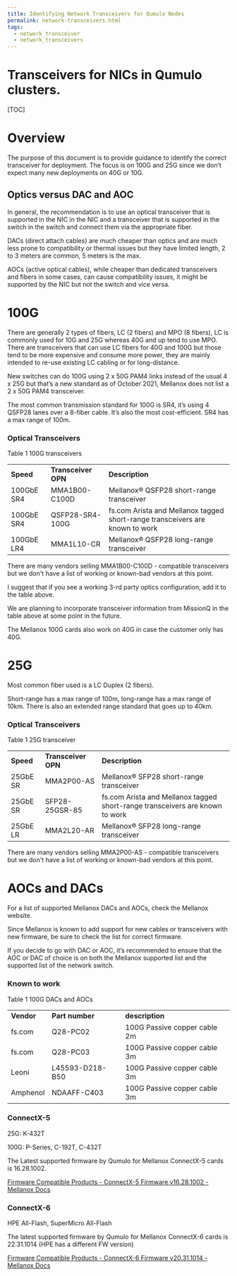 ```yaml
---
title: Identifying Network Transceivers for Qumulo Nodes
permalink: network-transceivers.html
tags:
  - network_transceiver
  - network_transceivers
---
```



# Transceivers for NICs in Qumulo clusters.


[TOC]



# Overview 

The purpose of this document is to provide guidance to identify the correct transceiver for deployment. The focus is on 100G and 25G since we don’t expect many new deployments on 40G or 10G.


## Optics versus DAC and AOC 

In general, the recommendation is to use an optical transceiver that is supported in the NIC in the NIC and a transceiver that is supported in the switch in the switch and connect them via the appropriate fiber. 

DACs (direct attach cables) are much cheaper than optics and are much less prone to compatibility or thermal issues but they have limited length, 2 to 3 meters are common, 5 meters is the max.

AOCs (active optical cables), while cheaper than dedicated transceivers and fibers in some cases, can cause compatibility issues, it might be supported by the NIC but not the switch and vice versa.


# 100G 

There are generally 2 types of fibers, LC (2 fibers) and MPO (8 fibers), LC is commonly used for 10G and 25G whereas 40G and up tend to use MPO. There are transceivers that can use LC fibers for 40G and 100G but those tend to be more expensive and consume more power, they are mainly intended to re-use existing LC cabling or for long-distance.

New switches can do 100G using 2 x 50G PAM4 links instead of the usual 4 x 25G but that’s a new standard as of October 2021, Mellanox does not list a 2 x 50G PAM4 transceiver.

The most common transmission standard for 100G is SR4, it’s using 4 QSFP28 lanes over a 8-fiber cable. It’s also the most cost-efficient. SR4 has a max range of 100m.


### Optical Transceivers 

Table 1 100G transceivers


<table>
  <tr>
   <td><strong>Speed</strong>
   </td>
   <td><strong>Transceiver OPN</strong>
   </td>
   <td><strong>Description</strong>
   </td>
  </tr>
  <tr>
   <td>100GbE SR4
   </td>
   <td>MMA1B00-C100D
   </td>
   <td>Mellanox® QSFP28 short-range transceiver
   </td>
  </tr>
  <tr>
   <td>100GbE SR4
   </td>
   <td>QSFP28-SR4-100G
   </td>
   <td>fs.com Arista and Mellanox tagged short-range transceivers are known to work 
   </td>
  </tr>
  <tr>
   <td>100GbE LR4
   </td>
   <td>MMA1L10-CR
   </td>
   <td>Mellanox® QSFP28 long-range transceiver
   </td>
  </tr>
</table>


There are many vendors selling MMA1B00-C100D - compatible transceivers but we don't have a list of working or known-bad vendors at this point. 

I suggest that if you see a working 3-rd party optics configuration, add it to the table above.

We are planning to incorporate transceiver information from MissionQ in the table above at some point in the future.

The Mellanox 100G cards also work on 40G in case the customer only has 40G.


# 25G 

Most common fiber used is a LC Duplex (2 fibers).

Short-range has a max range of 100m, long-range has a max range of 10km. There is also an extended range standard that goes up to 40km.


### Optical Transceivers 

Table 1 25G transceiver


<table>
  <tr>
   <td><strong>Speed</strong>
   </td>
   <td><strong>Transceiver OPN</strong>
   </td>
   <td><strong>Description</strong>
   </td>
  </tr>
  <tr>
   <td>25GbE SR
   </td>
   <td>MMA2P00-AS
   </td>
   <td>Mellanox® SFP28 short-range transceiver
   </td>
  </tr>
  <tr>
   <td>25GbE SR
   </td>
   <td>SFP28-25GSR-85
   </td>
   <td>fs.com Arista and Mellanox tagged short-range transceivers are known to work 
   </td>
  </tr>
  <tr>
   <td>25GbE LR
   </td>
   <td>MMA2L20-AR
   </td>
   <td>Mellanox® SFP28 long-range transceiver
   </td>
  </tr>
</table>


There are many vendors selling MMA2P00-AS - compatible transceivers but we don't have a list of working or known-bad vendors at this point. 


# AOCs and DACs 

For a list of supported Mellanox DACs and AOCs, check the Mellanox website.

Since Mellanox is known to add support for new cables or transceivers with new firmware, be sure to check the list for correct firmware.

If you decide to go with DAC or AOC, it’s recommended to ensure that the AOC or DAC of choice is on both the Mellanox supported list and the supported list of the network switch.


### Known to work 

Table 1 100G DACs and AOCs


<table>
  <tr>
   <td><strong>Vendor</strong>
   </td>
   <td><strong>Part number</strong>
   </td>
   <td><strong>description</strong>
   </td>
  </tr>
  <tr>
   <td>fs.com
   </td>
   <td>Q28-PC02
   </td>
   <td>100G Passive copper cable 2m
   </td>
  </tr>
  <tr>
   <td>fs.com
   </td>
   <td>Q28-PC03
   </td>
   <td>100G Passive copper cable 3m
   </td>
  </tr>
  <tr>
   <td>Leoni
   </td>
   <td>L45593-D218-B50
   </td>
   <td>100G Passive copper cable 3m
   </td>
  </tr>
  <tr>
   <td>Amphenol
   </td>
   <td>NDAAFF-C403
   </td>
   <td>100G Passive copper cable 3m
   </td>
  </tr>
</table>



### ConnectX-5  

25G: K-432T

100G: P-Series, C-192T, C-432T

The Latest supported firmware by Qumulo for Mellanox ConnectX-5 cards is 16.28.1002.

[Firmware Compatible Products - ConnectX-5 Firmware v16.28.1002 - Mellanox Docs](https://docs.mellanox.com/display/ConnectX5Firmwarev16281002/Firmware+Compatible+Products#FirmwareCompatibleProducts-ValidatedandSupported100GbECables)


### ConnectX-6 

HPE All-Flash, SuperMicro All-Flash

The latest supported firmware by Qumulo for Mellanox ConnectX-6 cards is 22.31.1014 (HPE has a different FW version)

[Firmware Compatible Products - ConnectX-6 Firmware v20.31.1014 - Mellanox Docs](https://docs.mellanox.com/display/ConnectX6Firmwarev20311014/Firmware+Compatible+Products)

